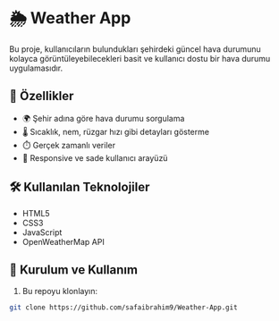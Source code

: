 # 🌦️ Weather App

Bu proje, kullanıcıların bulundukları şehirdeki güncel hava durumunu kolayca görüntüleyebilecekleri basit ve kullanıcı dostu bir hava durumu uygulamasıdır.


## 🚀 Özellikler

- 🌍 Şehir adına göre hava durumu sorgulama
- 🌡️ Sıcaklık, nem, rüzgar hızı gibi detayları gösterme
- ⏱️ Gerçek zamanlı veriler
- 📱 Responsive ve sade kullanıcı arayüzü

## 🛠️ Kullanılan Teknolojiler

- HTML5
- CSS3
- JavaScript
- OpenWeatherMap API

## 🔧 Kurulum ve Kullanım

1. Bu repoyu klonlayın:

```bash
git clone https://github.com/safaibrahim9/Weather-App.git
